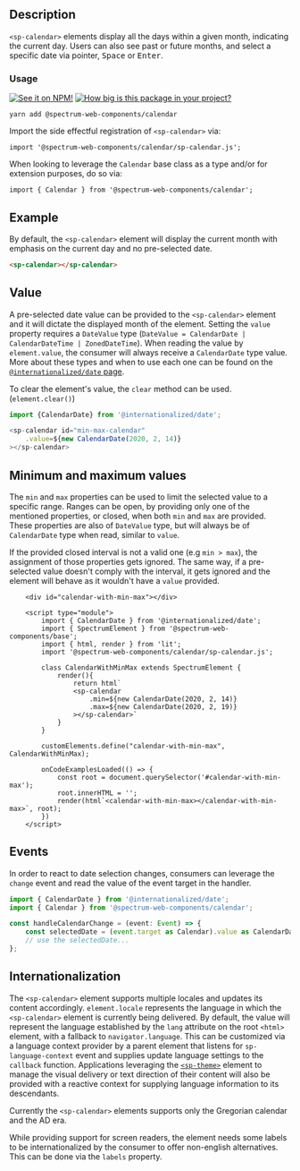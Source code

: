 ## Description

`<sp-calendar>` elements display all the days within a given month, indicating the current day. Users can also see past or future months, and select a specific date via pointer, <kbd>Space</kbd> or <kbd>Enter</kbd>.

### Usage

[![See it on NPM!](https://img.shields.io/npm/v/@spectrum-web-components/calendar?style=for-the-badge)](https://www.npmjs.com/package/@spectrum-web-components/calendar)
[![How big is this package in your project?](https://img.shields.io/bundlephobia/minzip/@spectrum-web-components/calendar?style=for-the-badge)](https://bundlephobia.com/result?p=@spectrum-web-components/calendar)

```
yarn add @spectrum-web-components/calendar
```

Import the side effectful registration of `<sp-calendar>` via:

```
import '@spectrum-web-components/calendar/sp-calendar.js';
```

When looking to leverage the `Calendar` base class as a type and/or for extension purposes, do so via:

```
import { Calendar } from '@spectrum-web-components/calendar';
```

## Example

By default, the `<sp-calendar>` element will display the current month with emphasis on the current day and no pre-selected date.

```html
<sp-calendar></sp-calendar>
```

## Value

A pre-selected date value can be provided to the `<sp-calendar>` element and it will dictate the displayed month of the element.
Setting the `value` property requires a `DateValue` type (`DateValue = CalendarDate | CalendarDateTime | ZonedDateTime`).
When reading the value by `element.value`, the consumer will always receive a `CalendarDate` type value.
More about these types and when to use each one can be found on the [`@internationalized/date` page](https://react-spectrum.adobe.com/internationalized/date/index.html).

To clear the element's value, the `clear` method can be used. (`element.clear()`)

```ts
import {CalendarDate} from '@internationalized/date';

<sp-calendar id="min-max-calendar"
    .value=${new CalendarDate(2020, 2, 14)}
></sp-calendar>
```

## Minimum and maximum values

The `min` and `max` properties can be used to limit the selected value to a specific range. Ranges can be open, by providing only one of the mentioned properties, or closed, when both `min` and `max` are provided. These properties are also of `DateValue` type, but will always be of `CalendarDate` type when read, similar to `value`.

If the provided closed interval is not a valid one (e.g `min > max`), the assignment of those properties gets ignored. The same way, if a pre-selected value doesn't comply with the interval, it gets ignored and the element will behave as it wouldn't have a `value` provided.

```html-live
    <div id="calendar-with-min-max"></div>

    <script type="module">
        import { CalendarDate } from '@internationalized/date';
        import { SpectrumElement } from '@spectrum-web-components/base';
        import { html, render } from 'lit';
        import '@spectrum-web-components/calendar/sp-calendar.js';

        class CalendarWithMinMax extends SpectrumElement {
            render(){
                return html`
                <sp-calendar
                    .min=${new CalendarDate(2020, 2, 14)}
                    .max=${new CalendarDate(2020, 2, 19)}
                ></sp-calendar>`
            }
        }

        customElements.define("calendar-with-min-max", CalendarWithMinMax);

        onCodeExamplesLoaded(() => {
            const root = document.querySelector('#calendar-with-min-max');
            root.innerHTML = '';
            render(html`<calendar-with-min-max></calendar-with-min-max>`, root);
        })
    </script>
```

<script type="module">
    window.onCodeExamplesLoaded = (callback) => {
        customElements.whenDefined('code-example').then(() => {
            Promise.all([...document.querySelectorAll('code-example')].map(example => example.updateComplete)).then(callback);
        });
    }
</script>

<script type="module">
    import { CalendarDate } from '@internationalized/date';
    import { SpectrumElement } from '@spectrum-web-components/base';
    import { html, render } from 'lit';
    import '@spectrum-web-components/calendar/sp-calendar.js';

    class CalendarWithMinMax extends SpectrumElement {
        render(){
            return html`
            <sp-calendar
                .min=${new CalendarDate(2020, 2, 14)}
                .max=${new CalendarDate(2020, 2, 19)}
            ></sp-calendar>`
        }
    }

    customElements.define("calendar-with-min-max", CalendarWithMinMax);

    onCodeExamplesLoaded(() => {
        const root = document.querySelector('#calendar-with-min-max');
        root.innerHTML = '';
        render(html`<calendar-with-min-max></calendar-with-min-max>`, root);
    })
</script>

## Events

In order to react to date selection changes, consumers can leverage the `change` event and read the value of the event target in the handler.

```ts
import { CalendarDate } from '@internationalized/date';
import { Calendar } from '@spectrum-web-components/calendar';

const handleCalendarChange = (event: Event) => {
    const selectedDate = (event.target as Calendar).value as CalendarDate;
    // use the selectedDate...
};
```

## Internationalization

The `<sp-calendar>` element supports multiple locales and updates its content accordingly.
`element.locale` represents the language in which the `<sp-calendar>` element is currently being delivered. By default, the value will represent the language established by the `lang` attribute on the root `<html>` element, with a fallback to `navigator.language`. This can be customized via a language context provider by a parent element that listens for `sp-language-context` event and supplies update language settings to the `callback` function. Applications leveraging the [`<sp-theme>`](./components/theme) element to manage the visual delivery or text direction of their content will also be provided with a reactive context for supplying language information to its descendants.

Currently the `<sp-calendar>` elements supports only the Gregorian calendar and the AD era.

While providing support for screen readers, the element needs some labels to be internationalized by the consumer to offer non-english alternatives. This can be done via the `labels` property.
